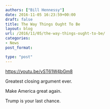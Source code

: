 ```yaml
---
authors: ["Bill Hennessy"]
date: 2016-11-05 16:23:59+00:00
draft: false
title: The Way Things Ought To Be
layout: blog
url: /2016/11/05/the-way-things-ought-to-be/
categories:
- News
post_format:

type: "post"
---
```


https://youtu.be/vST61W4bGm8

Greatest closing argument ever. 

Make America great again. 

Trump is your last chance.
